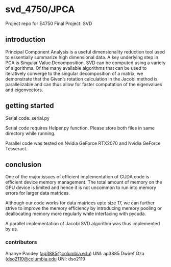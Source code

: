 # svd_4750/JPCA
Project repo for E4750 Final Project: SVD

## introduction
Principal Component Analysis is a useful dimensionality reduction tool used to essentially summarize high dimensional data. A key underlying step in PCA is Singular Value Decomposition. SVD can be computed using a variety of algorithms. Of the many available algorithms that can be used to iteratively converge to the singular decomposition of a matrix, we demonstrate that the Given’s rotation calculation in the Jacobi method is parallelizable and can thus allow for faster computation of the eigenvalues and eigenvectors. 

## getting started
Serial code: serial.py 

Serial code requires Helper.py function. Please store both files in same directory while running.

Parallel code was tested on Nvidia GeForce RTX2070 and Nvidia GeForce Tesseract.

## conclusion
One of the major issues of efficient implementation of CUDA code is efficient device memory management. The total amount of memory on the GPU device is limited and hence it is not uncommon to run into memory errors for larger data matrices.

Although our code works for data matrices upto size 17, we can further strive to improve the memory efficiency by introducing memory pooling or deallocating memory more regularly while interfacing with pycuda.

A parallel implementation of Jacobi SVD algorithm was thus implemented by us. 

### contributors
Ananye Pandey (ap3885@columbia.edu) UNI: ap3885
Dwiref Oza (dso2119@columbia.edu UNI: dso2119
